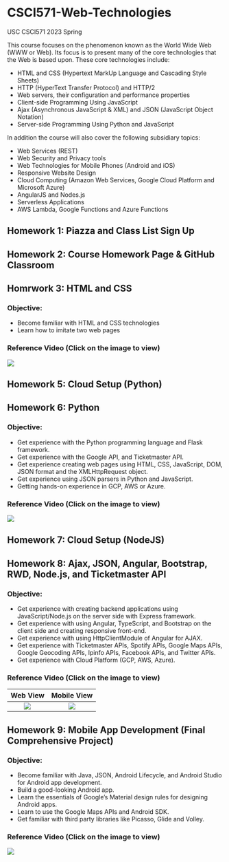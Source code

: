 # CSCI571-Web-Technologies
USC CSCI571 2023 Spring

This course focuses on the phenomenon known as the World Wide Web (WWW or Web). Its focus is to present many of the core technologies that the Web is based upon. These core technologies include:

* HTML and CSS (Hypertext MarkUp Language and Cascading Style Sheets)
* HTTP (HyperText Transfer Protocol) and HTTP/2
* Web servers, their configuration and performance properties
* Client-side Programming Using JavaScript
* Ajax (Asynchronous JavaScript & XML) and JSON (JavaScript Object Notation)
* Server-side Programming Using Python and JavaScript

In addition the course will also cover the following subsidiary topics:

* Web Services (REST)
* Web Security and Privacy tools
* Web Technologies for Mobile Phones (Android and iOS)
* Responsive Website Design
* Cloud Computing (Amazon Web Services, Google Cloud Platform and Microsoft Azure)
* AngularJS and Nodes.js
* Serverless Applications
* AWS Lambda, Google Functions and Azure Functions

## Homework 1: Piazza and Class List Sign Up

## Homework 2: Course Homework Page & GitHub Classroom

## Homrwork 3: HTML and CSS
### Objective: 
* Become familiar with HTML and CSS technologies
* Learn how to imitate two web pages
### Reference Video (Click on the image to view)
[![](https://github.com/VincentAC-stack/CSCI571-Web-Technologies/blob/main/Image/HW3.png)](https://www.youtube.com/watch?v=DX95llsnCJw "Reference Video")

## Homework 5: Cloud Setup (Python)

## Homework 6: Python
### Objective: 
* Get experience with the Python programming language and Flask framework.
* Get experience with the Google API, and Ticketmaster API.
* Get experience creating web pages using HTML, CSS, JavaScript, DOM, JSON format and the XMLHttpRequest object.
* Get experience using JSON parsers in Python and JavaScript.
* Getting hands-on experience in GCP, AWS or Azure.
### Reference Video (Click on the image to view)
[![](https://github.com/VincentAC-stack/CSCI571-Web-Technologies/blob/main/Image/HW6.png)](https://www.youtube.com/watch?v=AtfgYB3D3DE "Reference Video")

## Homework 7: Cloud Setup (NodeJS)

## Homework 8: Ajax, JSON, Angular, Bootstrap, RWD, Node.js, and Ticketmaster API
### Objective: 
* Get experience with creating backend applications using JavaScript/Node.js on the server side with Express framework.
* Get experience with using Angular, TypeScript, and Bootstrap on the client side and creating responsive front-end.
* Get experience with using HttpClientModule of Angular for AJAX.
* Get experience with Ticketmaster APIs, Spotify APIs, Google Maps APIs, Google Geocoding APIs, Ipinfo APIs, Facebook APIs, and Twitter APIs.
* Get experience with Cloud Platform (GCP, AWS, Azure).
### Reference Video (Click on the image to view)
|Web View|Mobile View|
|:---:|:---:|
|[![](https://github.com/VincentAC-stack/CSCI571-Web-Technologies/blob/main/Image/HW8-Web.png)](https://www.youtube.com/watch?v=8FV4jEmK1T0 "Reference Video")|[![](https://github.com/VincentAC-stack/CSCI571-Web-Technologies/blob/main/Image/HW8-Mobile.png)](https://www.youtube.com/watch?v=A0nkmA4Tnp8 "Reference Video")|



## Homework 9: Mobile App Development (Final Comprehensive Project)
### Objective: 
* Become familiar with Java, JSON, Android Lifecycle, and Android Studio for Android app development.
* Build a good-looking Android app.
* Learn the essentials of Google’s Material design rules for designing Android apps.
* Learn to use the Google Maps APIs and Android SDK.
* Get familiar with third party libraries like Picasso, Glide and Volley.
### Reference Video (Click on the image to view)
[![](https://github.com/VincentAC-stack/CSCI571-Web-Technologies/blob/main/Image/HW9.png)](https://www.youtube.com/watch?v=jKw4w-zuYiA "Reference Video")
